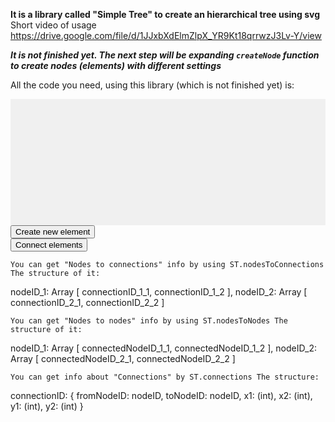 **It is a library called "Simple Tree" to create an hierarchical tree using svg**   
Short video of usage https://drive.google.com/file/d/1JJxbXdElmZlpX_YR9Kt18qrrwzJ3Lv-Y/view

***It is not finished yet. The next step will be expanding `createNode` function to create nodes (elements) with different settings***
   
   
   
All the code you need, using this library (which is not finished yet) is:

<svg style="background: rgb(240,240,240)" height="600" width="1500"></svg>		
<button class="create-new-element" style="display: block;">Create new element</button>
<button class="connect-elements" style="display: block;">Connect elements</button>

<script>
  var ST = new simpleTree();
  document.querySelector('button.create-new-element').addEventListener('click', ST.createNode);
  document.querySelector('button.connect-elements').addEventListener('click', ST.createConnection);
  dragOptions = {
    horizontal : true, // if the param will be false, nodes will not be drugged on X coordinate
    vertical : true // if the param will be false, nodes will not be drugged only on Y coordinate
  }
  ST.drag(dragOptions);
</script>

    You can get "Nodes to connections" info by using ST.nodesToConnections The structure of it:

nodeID_1: Array [ connectionID_1_1, connectionID_1_2 ],
nodeID_2: Array [ connectionID_2_1, connectionID_2_2 ]

    You can get "Nodes to nodes" info by using ST.nodesToNodes The structure of it:

nodeID_1: Array [ connectedNodeID_1_1, connectedNodeID_1_2 ],
nodeID_2: Array [ connectedNodeID_2_1, connectedNodeID_2_2 ]

    You can get info about "Connections" by ST.connections The structure:

connectionID:
  {
    fromNodeID: nodeID,
    toNodeID: nodeID,
    x1: (int),
    x2: (int),
    y1: (int),
    y2: (int)
 }
